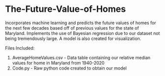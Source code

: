 # The-Future-Value-of-Homes
Incorporates machine learning and predicts the future values of homes for the next few decades based off of previous values for the state of Maryland. Implements the use of Bayesian regression due to our dataset not being tremendously large. A model is also created for visualization.

Files Included:

1) AverageHomeValues.csv - Data table containing our relative median values for home in Maryland from 1940-2020
2) Code.py - Raw python code created to obtain our model


